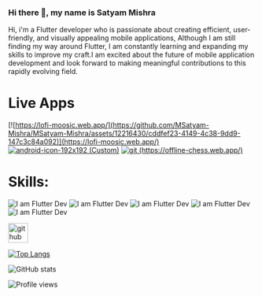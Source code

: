 ### Hi there 👋, my name is **Satyam Mishra**



Hi, i'm a Flutter developer who is passionate about creating efficient, user-friendly, and visually appealing mobile applications, Although I am still finding my way around Flutter, I am constantly learning and expanding my skills to improve my craft.I am excited about the future of mobile application development and look forward to making meaningful contributions to this rapidly evolving field.

# Live Apps
 
[![https://lofi-moosic.web.app/](https://github.com/MSatyam-Mishra/MSatyam-Mishra/assets/12216430/cddfef23-4149-4c38-9dd9-147c3c84a092)](https://lofi-moosic.web.app/) [![android-icon-192x192 (Custom)](https://github.com/MSatyam-Mishra/MSatyam-Mishra/assets/12216430/5140a415-a584-4f1a-bfb1-32e6e1634ce8)](https://codimager.web.app/) [![git (https://offline-chess.web.app/)](https://github.com/MSatyam-Mishra/MSatyam-Mishra/assets/12216430/c5788aea-382a-4d6e-a199-17ac1561eadf)](https://offline-chess.web.app/)

# Skills: 
![I am Flutter Dev](https://img.icons8.com/color/48/null/html-5--v1.png)        ![I am Flutter Dev](https://img.icons8.com/color/48/null/flutter.png)        ![I am Flutter Dev](https://img.icons8.com/color/48/null/dart.png)        ![I am Flutter Dev](https://img.icons8.com/color/48/null/python--v1.png)        ![I am Flutter Dev](https://img.icons8.com/color/48/null/firebase.png)








[<img src='https://cdn.jsdelivr.net/npm/simple-icons@3.0.1/icons/github.svg' alt='github' height='40'>](https://github.com/MSatyam-Mishra)  

[![Top Langs](https://github-readme-stats.vercel.app/api/top-langs/?username=MSatyam-Mishra)](https://github.com/anuraghazra/github-readme-stats)

![GitHub stats](https://github-readme-stats.vercel.app/api?username=MSatyam-Mishra&show_icons=true)  







![Profile views](https://gpvc.arturio.dev/MSatyam-Mishra)  
